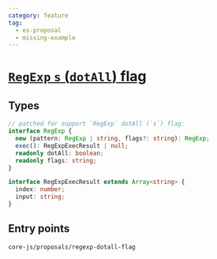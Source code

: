 ```yaml
---
category: feature
tag:
  - es-proposal
  - missing-example
---
```


# [`RegExp` `s` (`dotAll`) flag](https://github.com/tc39/proposal-regexp-dotall-flag)

## Types

```ts
// patched for support `RegExp` dotAll (`s`) flag:
interface RegExp {
  new (pattern: RegExp | string, flags?: string): RegExp;
  exec(): RegExpExecResult | null;
  readonly dotAll: boolean;
  readonly flags: string;
}

interface RegExpExecResult extends Array<string> {
  index: number;
  input: string;
}
```

## Entry points

```
core-js/proposals/regexp-dotall-flag
```
